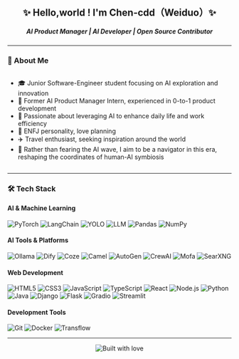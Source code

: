 <div align="center">
  <h2>✨ Hello,world !  I'm Chen-cdd（Weiduo）✨</h2>
  <h5>AI Product Manager |  AI Developer | Open Source Contributor</h5>
</div>

---

### 👋 About Me
<div style="display: flex; justify-content: space-between; align-items: flex-start;">

- 🎓 Junior Software-Engineer student focusing on AI exploration and innovation
- 💼 Former AI Product Manager Intern, experienced in 0-to-1 product development
- 🌱 Passionate about leveraging AI to enhance daily life and work efficiency
- 🎯 ENFJ personality, love planning
- ✈️ Travel enthusiast, seeking inspiration around the world
- 💫 Rather than fearing the AI wave, I aim to be a navigator in this era, reshaping the coordinates of human-AI symbiosis
  </div>
  
---

### 🛠️ Tech Stack

#### AI & Machine Learning

<div align="left">

  <img src="https://img.shields.io/badge/-PyTorch-EE4C2C?style=flat-square&logo=pytorch&logoColor=white" alt="PyTorch" />

  <img src="https://img.shields.io/badge/-LangChain-3178C6?style=flat-square&logo=chainlink&logoColor=white" alt="LangChain" />

  <img src="https://img.shields.io/badge/-YOLO-00FFFF?style=flat-square&logo=yolo&logoColor=black" alt="YOLO" />

  <img src="https://img.shields.io/badge/-LLM-FF4B4B?style=flat-square&logo=openai&logoColor=white" alt="LLM" />

  <img src="https://img.shields.io/badge/-Pandas-150458?style=flat-square&logo=pandas&logoColor=white" alt="Pandas" />

  <img src="https://img.shields.io/badge/-NumPy-013243?style=flat-square&logo=numpy&logoColor=white" alt="NumPy" />

</div>



#### AI Tools & Platforms

<div align="left">

<img src="https://img.shields.io/badge/-Ollama-000000?style=flat-square&logo=llama&logoColor=white" alt="Ollama" />

<img src="https://img.shields.io/badge/-Dify-4B32C3?style=flat-square&logo=dify&logoColor=white" alt="Dify" />

<img src="https://img.shields.io/badge/-Coze-00ADD8?style=flat-square&logo=coze&logoColor=white" alt="Coze" />

<img src="https://img.shields.io/badge/-Camel-FF6B6B?style=flat-square&logo=camel&logoColor=white" alt="Camel" />

<img src="https://img.shields.io/badge/-AutoGen-8A2BE2?style=flat-square&logo=python&logoColor=white" alt="AutoGen" />

<img src="https://img.shields.io/badge/-CrewAI-FFB300?style=flat-square&logo=python&logoColor=white" alt="CrewAI" />

<img src="https://img.shields.io/badge/-Mofa-4A90E2?style=flat-square&logo=mofa&logoColor=white" alt="Mofa" />

<img src="https://img.shields.io/badge/-SearXNG-7289DA?style=flat-square&logo=search&logoColor=white" alt="SearXNG" />

</div>



#### Web Development

<div align="left">

  <img src="https://img.shields.io/badge/-HTML5-E34F26?style=flat-square&logo=html5&logoColor=white" alt="HTML5" />

  <img src="https://img.shields.io/badge/-CSS3-1572B6?style=flat-square&logo=css3&logoColor=white" alt="CSS3" />

  <img src="https://img.shields.io/badge/-JavaScript-F7DF1E?style=flat-square&logo=javascript&logoColor=black" alt="JavaScript" />

  <img src="https://img.shields.io/badge/-TypeScript-3178C6?style=flat-square&logo=typescript&logoColor=white" alt="TypeScript" />

  <img src="https://img.shields.io/badge/-React-61DAFB?style=flat-square&logo=react&logoColor=black" alt="React" />

  <img src="https://img.shields.io/badge/-Node.js-339933?style=flat-square&logo=node.js&logoColor=white" alt="Node.js" />

  <img src="https://img.shields.io/badge/-Python-3776AB?style=flat-square&logo=python&logoColor=white" alt="Python" />

  <img src="https://img.shields.io/badge/-Java-007396?style=flat-square&logo=java&logoColor=white" alt="Java" />

  <img src="https://img.shields.io/badge/-Django-092E20?style=flat-square&logo=django&logoColor=white" alt="Django" />

  <img src="https://img.shields.io/badge/-Flask-000000?style=flat-square&logo=flask&logoColor=white" alt="Flask" />

  <img src="https://img.shields.io/badge/-Gradio-F39019?style=flat-square&logo=gradio&logoColor=white" alt="Gradio" />

  <img src="https://img.shields.io/badge/-Streamlit-F13C2D?style=flat-square&logo=streamlit&logoColor=white" alt="Streamlit" />


</div>



#### Development Tools

<div align="left">

  <img src="https://img.shields.io/badge/-Git-F05032?style=flat-square&logo=git&logoColor=white" alt="Git" />

  <img src="https://img.shields.io/badge/-Docker-2496ED?style=flat-square&logo=docker&logoColor=white" alt="Docker" />

  <img src="https://img.shields.io/badge/-Transflow-FF6C37?style=flat-square&logo=apache&logoColor=white" alt="Transflow" />

</div>

---
<div align="center">
  <img src="https://forthebadge.com/images/badges/built-with-love.svg" alt="Built with love" />
</div>
